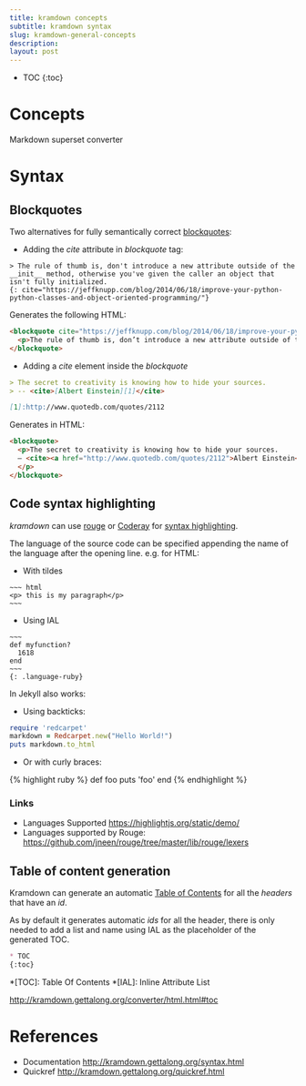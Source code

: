 ```yaml
---
title: kramdown concepts
subtitle: kramdown syntax
slug: kramdown-general-concepts
description: 
layout: post
---
```


* TOC
{:toc}

# Concepts #

Markdown superset converter

# Syntax #

## Blockquotes ##

Two alternatives for fully semantically correct [blockquotes](https://developer.mozilla.org/en-US/docs/Web/HTML/Element/blockquote):

+ Adding the _cite_ attribute in _blockquote_ tag:

~~~ kramdown
> The rule of thumb is, don't introduce a new attribute outside of the __init__ method, otherwise you've given the caller an object that isn't fully initialized.
{: cite="https://jeffknupp.com/blog/2014/06/18/improve-your-python-python-classes-and-object-oriented-programming/"}
~~~

Generates the following HTML:

~~~ html
<blockquote cite="https://jeffknupp.com/blog/2014/06/18/improve-your-python-python-classes-and-object-oriented-programming/">
  <p>The rule of thumb is, don’t introduce a new attribute outside of the <strong>init</strong> method, otherwise you’ve given the caller an object that isn’t fully initialized.
</blockquote>
~~~

+ Adding a _cite_ element inside the _blockquote_

~~~ markdown
> The secret to creativity is knowing how to hide your sources. 
> -- <cite>[Albert Einstein][1]</cite>

[1]:http://www.quotedb.com/quotes/2112
~~~

Generates in HTML:

~~~html
<blockquote>
  <p>The secret to creativity is knowing how to hide your sources. 
  – <cite><a href="http://www.quotedb.com/quotes/2112">Albert Einstein</a></cite>
  </p>
</blockquote>
~~~

## Code syntax highlighting

_kramdown_ can use [rouge](https://github.com/jneen/rouge) or [Coderay](http://coderay.rubychan.de/) for [syntax highlighting](http://kramdown.gettalong.org/syntax_highlighter/coderay.html).

The language of the source code can be specified appending the name of the language after the opening line. e.g. for HTML:

+ With tildes

~~~~~~
~~~ html
<p> this is my paragraph</p>
~~~
~~~~~~

+ Using IAL

~~~~
~~~
def myfunction?
  1618
end
~~~
{: .language-ruby}
~~~~

In Jekyll also works:

+ Using backticks:

```ruby
require 'redcarpet'
markdown = Redcarpet.new("Hello World!")
puts markdown.to_html
```

+ Or with curly braces:

{% highlight ruby %}
def foo
  puts 'foo'
end
{% endhighlight %}

### Links

+ Languages Supported <https://highlightjs.org/static/demo/>
+ Languages supported by Rouge: <https://github.com/jneen/rouge/tree/master/lib/rouge/lexers>

## Table of content generation

Kramdown can generate an automatic [Table of Contents](https://en.wikipedia.org/wiki/Table_of_contents) for all the _headers_ that have an _id_.

As by default it generates automatic _ids_ for all the header, there is only needed to add a list and name using IAL as the placeholder of the generated TOC.

~~~ markdown
* TOC
{:toc}
~~~

*[TOC]: Table Of Contents
*[IAL]: Inline Attribute List

<http://kramdown.gettalong.org/converter/html.html#toc>

References
==========

+ Documentation <http://kramdown.gettalong.org/syntax.html>
+ Quickref <http://kramdown.gettalong.org/quickref.html>

